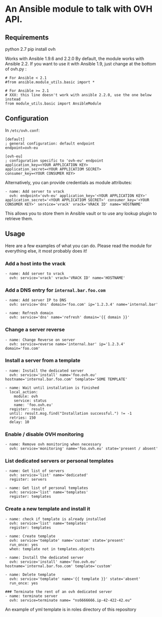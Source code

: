 # An Ansible module to talk with OVH API.

## Requirements
python 2.7
pip install ovh

Works with Ansible 1.9.6 and 2.2.0
By default, the module works with Ansible 2.2. If you want to use it with Ansible 1.9, just change at the bottom of ovh.py :
```
# For Ansible < 2.1
#from ansible.module_utils.basic import *

# For Ansible >= 2.1
# XXX: this line doesn't work with ansible 2.2.0, use the one below instead
from module_utils.basic import AnsibleModule
```

## Configuration

In `/etc/ovh.conf`:

```
[default]
; general configuration: default endpoint
endpoint=ovh-eu

[ovh-eu]
; configuration specific to 'ovh-eu' endpoint
application_key=<YOUR APPLICATION KEY>
application_secret=<YOUR APPLICATIOM SECRET>
consumer_key=<YOUR CONSUMER KEY>
```

Alternatively, you can provide credentials as module attributes:

```
- name: Add server to vrack
  ovh: endpoint='ovh-eu' application_key='<YOUR APPLICATION KEY>' application_secret='<YOUR APPLICATIOM SECRET>' consumer_key='<YOUR CONSUMER KEY>' service='vrack' vrack='VRACK ID' name='HOSTNAME'
```

This allows you to store them in Ansible vault or to use any lookup plugin to retrieve them.

## Usage

Here are a few examples of what you can do. Please read the module for everything else, it most probably does it!

### Add a host into the vrack

```
- name: Add server to vrack
  ovh: service='vrack' vrack='VRACK ID' name='HOSTNAME'
```

### Add a DNS entry for `internal.bar.foo.com`

```
- name: Add server IP to DNS
  ovh: service='dns' domain='foo.com' ip='1.2.3.4' name='internal.bar'

- name: Refresh domain
  ovh: service='dns' name='refresh' domain='{{ domain }}'
```

### Change a server reverse

```
- name: Change Reverse on server
  ovh: service=reverse name='internal.bar' ip='1.2.3.4' domain='foo.com' 
```


### Install a server from a template

```
- name: Install the dedicated server
  ovh: service='install' name='foo.ovh.eu' hostname='internal.bar.foo.com' template='SOME TEMPLATE'

- name: Wait until installation is finished
  local_action:
    module: ovh
    service: status
    name: 'foo.ovh.eu'
  register: result
  until: result.msg.find("Installation successful.") != -1
  retries: 150
  delay: 10
```

### Enable / disable OVH monitoring

```
- name: Remove ovh monitoring when necessary
  ovh: service='monitoring' name='foo.ovh.eu' state='present / absent'
```

### List dedicated servers or personal templates
```
- name: Get list of servers
  ovh: service='list' name='dedicated'
  register: servers

- name: Get list of personal templates
  ovh: service='list' name='templates'
  register: templates
```

### Create a new template and install it
```
- name: check if template is already installed
  ovh: service='list' name='templates'
  register: templates

- name: Create template
  ovh: service='template' name='custom' state='present'
  run_once: yes
  when: template not in templates.objects

- name: Install the dedicated server
  ovh: service='install' name='foo.ovh.eu' hostname='internal.bar.foo.com' template='custom'
  
- name: Delete template
  ovh: service='template' name='{{ template }}' state='absent'
  run_once: yes

### Terminate the rent of an ovh dedicated server
- name: terminate server
  ovh: service=terminate name= "ns6666666.ip-42-422-42.eu"
```
An example of yml template is in roles directory of this repository
